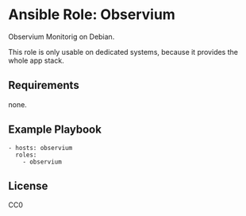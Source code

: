 # Ansible Role: Observium

Observium Monitorig on Debian.

This role is only usable on dedicated systems, because it provides the whole app stack.

## Requirements

none.

## Example Playbook

    - hosts: observium
      roles:
        - observium

## License

CC0
